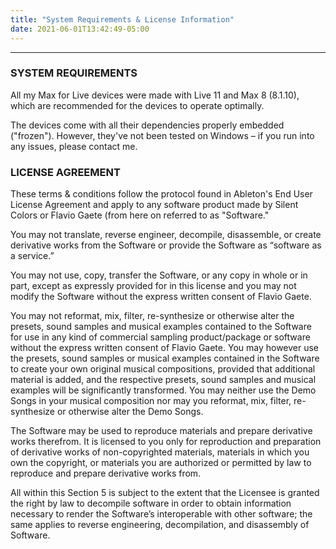```yaml
---
title: "System Requirements & License Information"
date: 2021-06-01T13:42:49-05:00
---
```


---

### SYSTEM REQUIREMENTS
All my Max for Live devices were made with Live 11 and Max 8 (8.1.10), which are recommended for the devices to operate optimally.

The devices come with all their dependencies properly embedded ("frozen"). However, they've not been tested on Windows – if you run into any issues, please contact me.

### LICENSE AGREEMENT
These terms & conditions follow the protocol found in Ableton's End User License Agreement and apply to any software product made by Silent Colors or Flavio Gaete (from here on referred to as "Software."

You may not translate, reverse engineer, decompile, disassemble, or create derivative works from the Software or provide the Software as “software as a service.”

You may not use, copy, transfer the Software, or any copy in whole or in part, except as expressly provided for in this license and you may not modify the Software without the express written consent of Flavio Gaete.

You may not reformat, mix, filter, re-synthesize or otherwise alter the presets, sound samples and musical examples contained to the Software for use in any kind of commercial sampling product/package or software without the express written consent of Flavio Gaete. You may however use the presets, sound samples or musical examples contained in the Software to create your own original musical compositions, provided that additional material is added, and the respective presets, sound samples and musical examples will be significantly transformed. You may neither use the Demo Songs in your musical composition nor may you reformat, mix, filter, re-synthesize or otherwise alter the Demo Songs.

The Software may be used to reproduce materials and prepare derivative works therefrom. It is licensed to you only for reproduction and preparation of derivative works of non-copyrighted materials, materials in which you own the copyright, or materials you are authorized or permitted by law to reproduce and prepare derivative works from.

All within this Section 5 is subject to the extent that the Licensee is granted the right by law to decompile software in order to obtain information necessary to render the Software’s interoperable with other software; the same applies to reverse engineering, decompilation, and disassembly of Software.